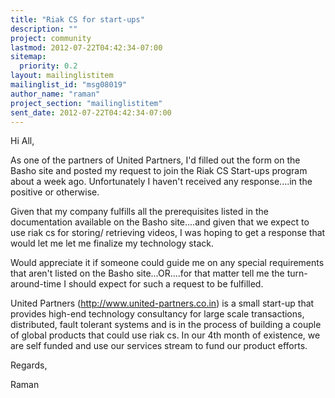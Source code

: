 ```yaml
---
title: "Riak CS for start-ups"
description: ""
project: community
lastmod: 2012-07-22T04:42:34-07:00
sitemap:
  priority: 0.2
layout: mailinglistitem
mailinglist_id: "msg08019"
author_name: "raman"
project_section: "mailinglistitem"
sent_date: 2012-07-22T04:42:34-07:00
---
```



 

Hi All, 

As one of the partners of United Partners, I'd filled out
the form on the Basho site and posted my request to join the Riak CS
Start-ups program about a week ago. Unfortunately I haven't received any
response....in the positive or otherwise. 

Given that my company
fulfills all the prerequisites listed in the documentation available on
the Basho site....and given that we expect to use riak cs for storing/
retrieving videos, I was hoping to get a response that would let me let
me finalize my technology stack. 

Would appreciate it if someone could
guide me on any special requirements that aren't listed on the Basho
site...OR....for that matter tell me the turn-around-time I should
expect for such a request to be fulfilled. 

United Partners
(http://www.united-partners.co.in) is a small start-up that provides
high-end technology consultancy for large scale transactions,
distributed, fault tolerant systems and is in the process of building a
couple of global products that could use riak cs. In our 4th month of
existence, we are self funded and use our services stream to fund our
product efforts. 

Regards, 

Raman 

 

